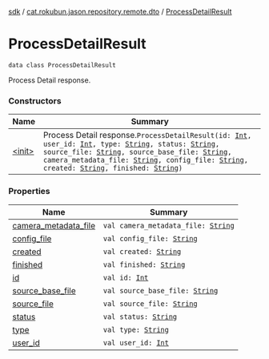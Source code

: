 [sdk](../../index.md) / [cat.rokubun.jason.repository.remote.dto](../index.md) / [ProcessDetailResult](./index.md)

# ProcessDetailResult

`data class ProcessDetailResult`

Process Detail response.

### Constructors

| Name | Summary |
|---|---|
| [&lt;init&gt;](-init-.md) | Process Detail response.`ProcessDetailResult(id: `[`Int`](https://kotlinlang.org/api/latest/jvm/stdlib/kotlin/-int/index.html)`, user_id: `[`Int`](https://kotlinlang.org/api/latest/jvm/stdlib/kotlin/-int/index.html)`, type: `[`String`](https://kotlinlang.org/api/latest/jvm/stdlib/kotlin/-string/index.html)`, status: `[`String`](https://kotlinlang.org/api/latest/jvm/stdlib/kotlin/-string/index.html)`, source_file: `[`String`](https://kotlinlang.org/api/latest/jvm/stdlib/kotlin/-string/index.html)`, source_base_file: `[`String`](https://kotlinlang.org/api/latest/jvm/stdlib/kotlin/-string/index.html)`, camera_metadata_file: `[`String`](https://kotlinlang.org/api/latest/jvm/stdlib/kotlin/-string/index.html)`, config_file: `[`String`](https://kotlinlang.org/api/latest/jvm/stdlib/kotlin/-string/index.html)`, created: `[`String`](https://kotlinlang.org/api/latest/jvm/stdlib/kotlin/-string/index.html)`, finished: `[`String`](https://kotlinlang.org/api/latest/jvm/stdlib/kotlin/-string/index.html)`)` |

### Properties

| Name | Summary |
|---|---|
| [camera_metadata_file](camera_metadata_file.md) | `val camera_metadata_file: `[`String`](https://kotlinlang.org/api/latest/jvm/stdlib/kotlin/-string/index.html) |
| [config_file](config_file.md) | `val config_file: `[`String`](https://kotlinlang.org/api/latest/jvm/stdlib/kotlin/-string/index.html) |
| [created](created.md) | `val created: `[`String`](https://kotlinlang.org/api/latest/jvm/stdlib/kotlin/-string/index.html) |
| [finished](finished.md) | `val finished: `[`String`](https://kotlinlang.org/api/latest/jvm/stdlib/kotlin/-string/index.html) |
| [id](id.md) | `val id: `[`Int`](https://kotlinlang.org/api/latest/jvm/stdlib/kotlin/-int/index.html) |
| [source_base_file](source_base_file.md) | `val source_base_file: `[`String`](https://kotlinlang.org/api/latest/jvm/stdlib/kotlin/-string/index.html) |
| [source_file](source_file.md) | `val source_file: `[`String`](https://kotlinlang.org/api/latest/jvm/stdlib/kotlin/-string/index.html) |
| [status](status.md) | `val status: `[`String`](https://kotlinlang.org/api/latest/jvm/stdlib/kotlin/-string/index.html) |
| [type](type.md) | `val type: `[`String`](https://kotlinlang.org/api/latest/jvm/stdlib/kotlin/-string/index.html) |
| [user_id](user_id.md) | `val user_id: `[`Int`](https://kotlinlang.org/api/latest/jvm/stdlib/kotlin/-int/index.html) |

